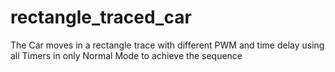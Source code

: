 # rectangle_traced_car
The Car moves in a rectangle trace with different PWM and time delay using all Timers in only Normal Mode to achieve the sequence 
